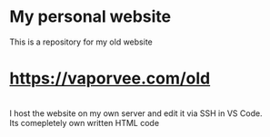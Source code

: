 # My personal website
This is a repository for my old website <h1><b>https://vaporvee.com/old</b></h1><br>
I host the website on my own server and edit it via SSH in VS Code.<br>
Its comepletely own written HTML code
